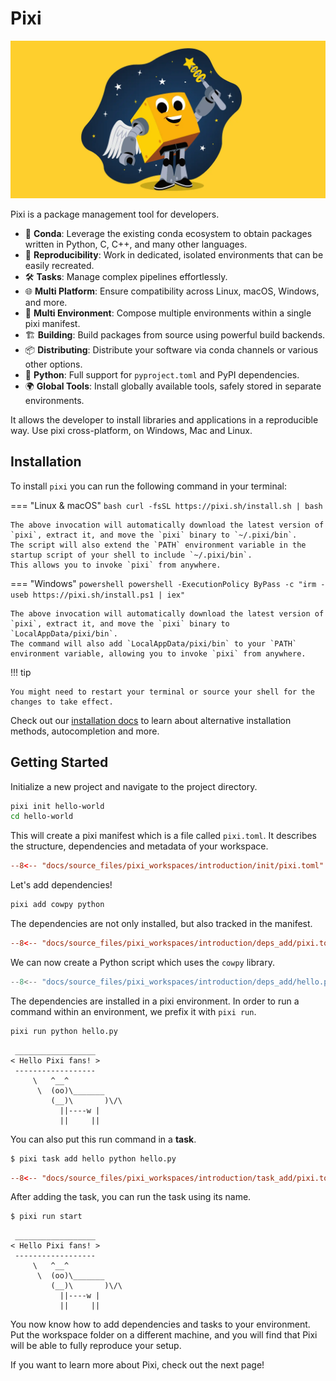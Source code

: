 # Pixi

![Pixi with magic wand](assets/pixi.webp)

Pixi is a package management tool for developers.

- 🧪 **Conda**: Leverage the existing conda ecosystem to obtain packages written in Python, C, C++, and many other languages.
- 🔄 **Reproducibility**: Work in dedicated, isolated environments that can be easily recreated.
- 🛠️ **Tasks**: Manage complex pipelines effortlessly.
- 🌐 **Multi Platform**: Ensure compatibility across Linux, macOS, Windows, and more.
- 🧩 **Multi Environment**: Compose multiple environments within a single pixi manifest.
- 🏗️ **Building**: Build packages from source using powerful build backends.
- 📦 **Distributing**: Distribute your software via conda channels or various other options.
- 🐍 **Python**: Full support for `pyproject.toml` and PyPI dependencies.
- 🌍 **Global Tools**: Install globally available tools, safely stored in separate environments.

It allows the developer to install libraries and applications in a reproducible way.
Use pixi cross-platform, on Windows, Mac and Linux.

## Installation

To install `pixi` you can run the following command in your terminal:

=== "Linux & macOS"
    ```bash
    curl -fsSL https://pixi.sh/install.sh | bash
    ```

    The above invocation will automatically download the latest version of `pixi`, extract it, and move the `pixi` binary to `~/.pixi/bin`.
    The script will also extend the `PATH` environment variable in the startup script of your shell to include `~/.pixi/bin`.
    This allows you to invoke `pixi` from anywhere.

=== "Windows"
    ```powershell
    powershell -ExecutionPolicy ByPass -c "irm -useb https://pixi.sh/install.ps1 | iex"
    ```

    The above invocation will automatically download the latest version of `pixi`, extract it, and move the `pixi` binary to `LocalAppData/pixi/bin`.
    The command will also add `LocalAppData/pixi/bin` to your `PATH` environment variable, allowing you to invoke `pixi` from anywhere.


!!! tip

    You might need to restart your terminal or source your shell for the changes to take effect.

Check out our [installation docs](./advanced/installation.md) to learn about alternative installation methods, autocompletion and more.

## Getting Started


Initialize a new project and navigate to the project directory.

```bash
pixi init hello-world
cd hello-world
```

This will create a pixi manifest which is a file called `pixi.toml`.
It describes the structure, dependencies and metadata of your workspace.

```toml title="pixi.toml"
--8<-- "docs/source_files/pixi_workspaces/introduction/init/pixi.toml"
```

Let's add dependencies!

```bash
pixi add cowpy python
```

The dependencies are not only installed, but also tracked in the manifest.

```toml title="pixi.toml" hl_lines="6-8"
--8<-- "docs/source_files/pixi_workspaces/introduction/deps_add/pixi.toml"
```

We can now create a Python script which uses the `cowpy` library.

```py title="hello.py"
--8<-- "docs/source_files/pixi_workspaces/introduction/deps_add/hello.py"
```

The dependencies are installed in a pixi environment.
In order to run a command within an environment, we prefix it with `pixi run`.

```bash
pixi run python hello.py
```

```
 __________________
< Hello Pixi fans! >
 ------------------
     \   ^__^
      \  (oo)\_______
         (__)\       )\/\
           ||----w |
           ||     ||

```


You can also put this run command in a **task**.

```bash
$ pixi task add hello python hello.py
```

```toml title="pixi.toml" hl_lines="6-7"
--8<-- "docs/source_files/pixi_workspaces/introduction/task_add/pixi.toml"
```

After adding the task, you can run the task using its name.

```bash
$ pixi run start
```

```
 __________________
< Hello Pixi fans! >
 ------------------
     \   ^__^
      \  (oo)\_______
         (__)\       )\/\
           ||----w |
           ||     ||

```


You now know how to add dependencies and tasks to your environment.
Put the workspace folder on a different machine, and you will find that Pixi will be able to fully reproduce your setup.

If you want to learn more about Pixi, check out the next page!
